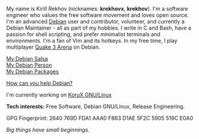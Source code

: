 My name is Kirill Rekhov (nicknames: **krekhovx**, **krekhov**). I'm a software engineer who values the free software movement and loves open source. I'm an advanced [Debian](https://www.debian.org/index.en.html) user and contributor, volunteer, and currently a Debian Maintainer - all as part of my hobbies. I write in C and Bash, have a passion for shell scripting, and prefer minimalist terminals and environments. I'm a fan of Vim and its hotkeys. In my free time, I play multiplayer [Quake 3 Arena](https://ioquake3.org) on Debian.

[My Debian Salsa](https://salsa.debian.org/krekhov)<br/>
[My Debian Person](https://nm.debian.org/person/krekhov)<br/>
[My Debian Packages](https://qa.debian.org/developer.php?login=krekhov.dev@gmail.com)

[How can you help Debian?](https://www.debian.org/intro/help.en.html)

I'm currently working on [KoruX GNU/Linux](https://github.com/KoruX-GNU-Linux)

**Tech interests:** Free Software, Debian GNU/Linux, Release Engineering.

GPG Fingerprint: 2640 769D FDA1 AAA0 F863  D1AE 5F2C 5905 519C E0A0

*Big things have small beginnings.*
